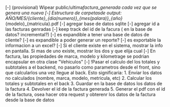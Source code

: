 [-] (provisional) Wipear public/ultima*factura_generada cada vez que se genera una nueva
[-] Estructura de carpetasde output: AÑO/MES/{cliente}\_{dia(numero)}\_{mes(palara)}\_{año}*{modelo}\_{matricula}.pdf
[-] agregar base de datos sqlite
[-] agregar id a las facturas genradas
[-] keep track del id de la facura ( en la base de datos? incremental?)
[-] es expandible a tener una base de datos de cliente?
[-] es expandible a poder generar un reporte?
[-] es exportable la informacion a un excel?
[-] Si el cliente existe en el sistema, mostrar la info en pantalla. Si mas de uno existe, mostrar los dos y que elija cual
[-] En factura, las propiedades de marca, modelo y kilometrage se podrian encapsular en otra clase "Vehiculos"
[-] !Pasar el calculo del los totales y subtotales a el backend, no pasarlo como parametros desde el front, sino que calcularlos una vez llegue al back. Esto significaria: 
    1. Enviar los datos no calculados (nombre, marca, modelo, metricula, etc)
    2. Calcular los totales y subtotales en el back
    3. Guardar en la base de datos los datos de la factura
    4. Devolver el id de la factura generada
    5. Generar el pdf con el id de la factura, osea hacer otra request y obterenr los datos de la factura desde la base de datos 
